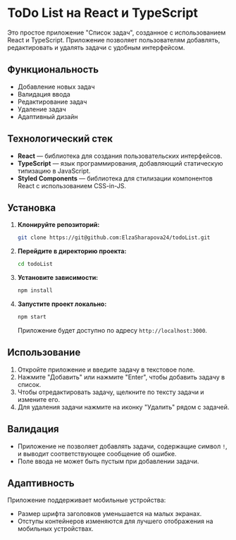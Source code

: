 # ToDo List на React и TypeScript

Это простое приложение "Список задач", созданное с использованием React и TypeScript. Приложение позволяет пользователям добавлять, редактировать и удалять задачи с удобным интерфейсом.

## Функциональность

- Добавление новых задач
- Валидация ввода 
- Редактирование задач
- Удаление задач
- Адаптивный дизайн

## Технологический стек

- **React** — библиотека для создания пользовательских интерфейсов.
- **TypeScript** — язык программирования, добавляющий статическую типизацию в JavaScript.
- **Styled Components** — библиотека для стилизации компонентов React с использованием CSS-in-JS.

## Установка

1. **Клонируйте репозиторий:**

    ```bash
    git clone https://git@github.com:ElzaSharapova24/todoList.git
    ```

2. **Перейдите в директорию проекта:**

    ```bash
    cd todoList
    ```

3. **Установите зависимости:**

    ```bash
    npm install
    ```

4. **Запустите проект локально:**

    ```bash
    npm start
    ```

   Приложение будет доступно по адресу `http://localhost:3000`.

## Использование

1. Откройте приложение и введите задачу в текстовое поле.
2. Нажмите "Добавить" или нажмите "Enter", чтобы добавить задачу в список.
3. Чтобы отредактировать задачу, щелкните по тексту задачи и измените его.
4. Для удаления задачи нажмите на иконку "Удалить" рядом с задачей.

## Валидация

- Приложение не позволяет добавлять задачи, содержащие символ `!`, и выводит соответствующее сообщение об ошибке.
- Поле ввода не может быть пустым при добавлении задачи.

## Адаптивность

Приложение поддерживает мобильные устройства:
- Размер шрифта заголовков уменьшается на малых экранах.
- Отступы контейнеров изменяются для лучшего отображения на мобильных устройствах.

